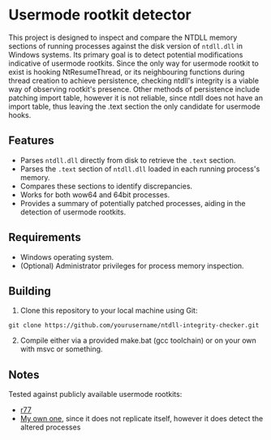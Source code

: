 # Usermode rootkit detector

This project is designed to inspect and compare the NTDLL memory sections of running processes against the disk version of `ntdll.dll` in Windows systems. Its primary goal is to detect potential modifications indicative of usermode rootkits. Since the only way for usermode rootkit to exist is hooking NtResumeThread, or its neighbouring functions during thread creation to achieve persistence, checking ntdll's integrity is a viable way of observing rootkit's presence. Other methods of persistence include patching import table, however it is not reliable, since ntdll does not have an import table, thus leaving the .text section the only candidate for usermode hooks.

## Features

- Parses `ntdll.dll` directly from disk to retrieve the `.text` section.
- Parses the `.text` section of `ntdll.dll` loaded in each running process's memory.
- Compares these sections to identify discrepancies.
- Works for both wow64 and 64bit processes.
- Provides a summary of potentially patched processes, aiding in the detection of usermode rootkits.

## Requirements

- Windows operating system.
- (Optional) Administrator privileges for process memory inspection.

## Building

1. Clone this repository to your local machine using Git:

```git clone https://github.com/yourusername/ntdll-integrity-checker.git```

2. Compile either via a provided make.bat (gcc toolchain) or on your own with msvc or something.

## Notes

Tested against publicly available usermode rootkits:

- [r77](https://bytecode77.com/)
- [My own one](https://github.com/forentfraps/rootkit-userland), since it does not replicate itself, however it does detect the altered processes

